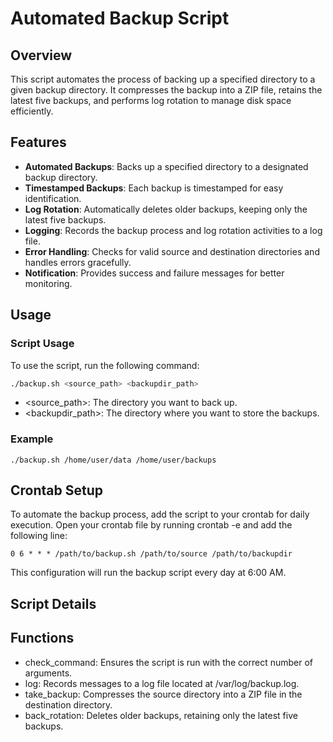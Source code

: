 # Automated Backup Script

## Overview

This script automates the process of backing up a specified directory to a given backup directory. It compresses the backup into a ZIP file, retains the latest five backups, and performs log rotation to manage disk space efficiently.

## Features

- **Automated Backups**: Backs up a specified directory to a designated backup directory.
- **Timestamped Backups**: Each backup is timestamped for easy identification.
- **Log Rotation**: Automatically deletes older backups, keeping only the latest five backups.
- **Logging**: Records the backup process and log rotation activities to a log file.
- **Error Handling**: Checks for valid source and destination directories and handles errors gracefully.
- **Notification**: Provides success and failure messages for better monitoring.

## Usage

### Script Usage

To use the script, run the following command:

```bash
./backup.sh <source_path> <backupdir_path>
```
- <source_path>: The directory you want to back up.
- <backupdir_path>: The directory where you want to store the backups.

### Example

```
./backup.sh /home/user/data /home/user/backups
```

## Crontab Setup

To automate the backup process, add the script to your crontab for daily execution. Open your crontab file by running crontab -e and add the following line:
```
0 6 * * * /path/to/backup.sh /path/to/source /path/to/backupdir
```
This configuration will run the backup script every day at 6:00 AM.

## Script Details

## Functions

- check_command: Ensures the script is run with the correct number of arguments.
- log: Records messages to a log file located at /var/log/backup.log.
- take_backup: Compresses the source directory into a ZIP file in the destination directory.
- back_rotation: Deletes older backups, retaining only the latest five backups.
